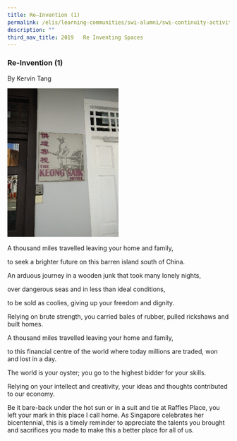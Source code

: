 ```yaml
---
title: Re–Invention (1)
permalink: /elis/learning-communities/swi-alumni/swi-continuity-activities/re-invention-1/
description: ""
third_nav_title: 2019   Re Inventing Spaces
---
```

### Re-Invention (1)

By Kervin Tang

<img src="/images/inven1.jpg" 
     style="width:50%">

A thousand miles travelled leaving your home and family, 

to seek a brighter future on this barren island south of China.

  

An arduous journey in a wooden junk that took many lonely nights,

over dangerous seas and in less than ideal conditions,

to be sold as coolies, giving up your freedom and dignity.

  

Relying on brute strength, you carried bales of rubber, pulled rickshaws and built homes. 

  

A thousand miles travelled leaving your home and family,

to this financial centre of the world where today millions are traded, won and lost in a day.

  

The world is your oyster; you go to the highest bidder for your skills.

  

Relying on your intellect and creativity, your ideas and thoughts contributed to our economy.

  

Be it bare-back under the hot sun or in a suit and tie at Raffles Place, you left your mark in this place I call home. As Singapore celebrates her bicentennial, this is a timely reminder to appreciate the talents you brought and sacrifices you made to make this a better place for all of us.